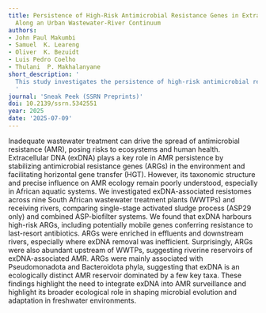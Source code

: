 ```yaml
---
title: Persistence of High-Risk Antimicrobial Resistance Genes in Extracellular DNA
  Along an Urban Wastewater-River Continuum
authors:
- John Paul Makumbi
- Samuel  K. Leareng
- Oliver  K. Bezuidt
- Luis Pedro Coelho
- Thulani  P. Makhalanyane
short_description: '
  This study investigates the persistence of high-risk antimicrobial resistance (AMR) genes in extracellular DNA along an urban wastewater-river continuum, highlighting the potential for environmental transmission of AMR.
  '
journal: 'Sneak Peek (SSRN Preprints)'
doi: 10.2139/ssrn.5342551
year: 2025
date: '2025-07-09'
---
```

Inadequate wastewater treatment can drive the spread of antimicrobial
resistance (AMR), posing risks to ecosystems and human health. Extracellular
DNA (exDNA) plays a key role in AMR persistence by stabilizing antimicrobial
resistance genes (ARGs) in the environment and facilitating horizontal gene
transfer (HGT). However, its taxonomic structure and precise influence on AMR
ecology remain poorly understood, especially in African aquatic systems. We
investigated exDNA-associated resistomes across nine South African wastewater
treatment plants (WWTPs) and receiving rivers, comparing single-stage activated
sludge process (ASP29 only) and combined ASP-biofilter systems. We found that
exDNA harbours high-risk ARGs, including potentially mobile genes conferring
resistance to last-resort antibiotics. ARGs were enriched in effluents and
downstream rivers, especially where exDNA removal was inefficient.
Surprisingly, ARGs were also abundant upstream of WWTPs, suggesting riverine
reservoirs of exDNA-associated AMR. ARGs were mainly associated with
Pseudomonadota and Bacteroidota phyla, suggesting that exDNA is an ecologically
distinct AMR reservoir dominated by a few key taxa. These findings highlight
the need to integrate exDNA into AMR surveillance and highlight its broader
ecological role in shaping microbial evolution and adaptation in freshwater
environments.
